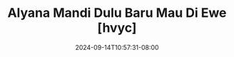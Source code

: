 --- 
title: "Alyana Mandi Dulu Baru Mau Di Ewe [hvyc]"
description: "nonton   Alyana Mandi Dulu Baru Mau Di Ewe [hvyc]  tele full vidio  "
date: 2024-09-14T10:57:31-08:00
file_code: "vlvya2oabv0x"
draft: false
cover: "y4q6anttmjxtpwej.jpg"
tags: ["Alyana", "Mandi", "Dulu", "Baru", "Mau", "Ewe", "bokep-indo", "bokep-viral", "bokep-ig"]
length: 4222
fld_id: "1483129"
foldername: "Alyana id telegram"
categories: ["Alyana id telegram"]
views: 0
---